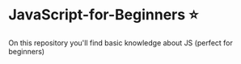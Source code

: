 # JavaScript-for-Beginners :star:
On this repository you'll find basic knowledge about JS (perfect for beginners)
